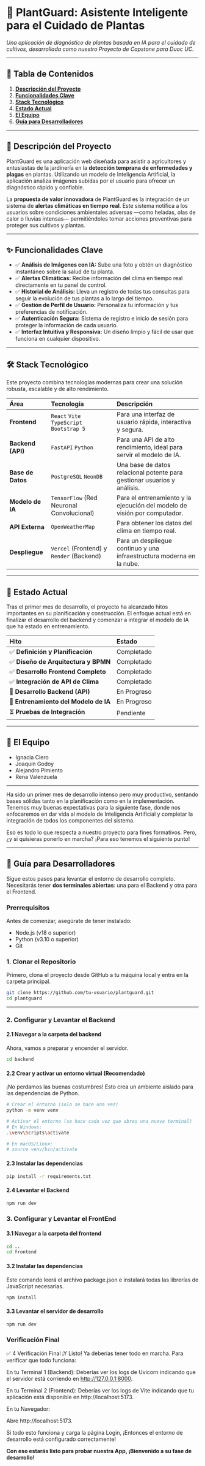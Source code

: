 # 🌱 PlantGuard: Asistente Inteligente para el Cuidado de Plantas

*Una aplicación de diagnóstico de plantas basada en IA para el cuidado de cultivos, desarrollada como nuestro Proyecto de Capstone para Duoc UC.*

---

## 📌 Tabla de Contenidos

1.  [**Descripción del Proyecto**](#-descripción-del-proyecto)
2.  [**Funcionalidades Clave**](#-funcionalidades-clave)
3.  [**Stack Tecnológico**](#️-stack-tecnológico)
4.  [**Estado Actual**](#-estado-actual)
5.  [**El Equipo**](#-el-equipo)
6.  [**Guía para Desarrolladores**](#-guía-para-desarrolladores)

---

## 🌳 Descripción del Proyecto

PlantGuard es una aplicación web diseñada para asistir a agricultores y entusiastas de la jardinería en la **detección temprana de enfermedades y plagas** en plantas. Utilizando un modelo de Inteligencia Artificial, la aplicación analiza imágenes subidas por el usuario para ofrecer un diagnóstico rápido y confiable.

La **propuesta de valor innovadora** de PlantGuard es la integración de un sistema de **alertas climáticas en tiempo real**. Este sistema notifica a los usuarios sobre condiciones ambientales adversas —como heladas, olas de calor o lluvias intensas— permitiéndoles tomar acciones preventivas para proteger sus cultivos y plantas.

---

## ✨ Funcionalidades Clave

-   ✅ **Análisis de Imágenes con IA:** Sube una foto y obtén un diagnóstico instantáneo sobre la salud de tu planta.
-   ✅ **Alertas Climáticas:** Recibe información del clima en tiempo real directamente en tu panel de control.
-   ✅ **Historial de Análisis:** Lleva un registro de todas tus consultas para seguir la evolución de tus plantas a lo largo del tiempo.
-   ✅ **Gestión de Perfil de Usuario:** Personaliza tu información y tus preferencias de notificación.
-   ✅ **Autenticación Segura:** Sistema de registro e inicio de sesión para proteger la información de cada usuario.
-   ✅ **Interfaz Intuitiva y Responsiva:** Un diseño limpio y fácil de usar que funciona en cualquier dispositivo.

---

## 🛠️ Stack Tecnológico

Este proyecto combina tecnologías modernas para crear una solución robusta, escalable y de alto rendimiento.

| Área                | Tecnología                                   | Descripción                                                              |
| :------------------ | :------------------------------------------- | :----------------------------------------------------------------------- |
| **Frontend** | `React` `Vite` `TypeScript` `Bootstrap 5`    | Para una interfaz de usuario rápida, interactiva y segura.               |
| **Backend (API)** | `FastAPI` `Python`                           | Para una API de alto rendimiento, ideal para servir el modelo de IA.       |
| **Base de Datos** | `PostgreSQL` `NeonDB`                        | Una base de datos relacional potente para gestionar usuarios y análisis. |
| **Modelo de IA** | `TensorFlow` (Red Neuronal Convolucional)    | Para el entrenamiento y la ejecución del modelo de visión por computador.  |
| **API Externa** | `OpenWeatherMap`                             | Para obtener los datos del clima en tiempo real.                         |
| **Despliegue** | `Vercel` (Frontend) y `Render` (Backend)     | Para un despliegue continuo y una infraestructura moderna en la nube.    |

---

## 📅 Estado Actual

Tras el primer mes de desarrollo, el proyecto ha alcanzado hitos importantes en su planificación y construcción. El enfoque actual está en finalizar el desarrollo del backend y comenzar a integrar el modelo de IA que ha estado en entrenamiento.

| Hito                                 | Estado      |
| :----------------------------------- | :---------- |
| ✅ **Definición y Planificación** | Completado  |
| ✅ **Diseño de Arquitectura y BPMN** | Completado  |
| ✅ **Desarrollo Frontend Completo** | Completado  |
| ✅ **Integración de API de Clima** | Completado  |
| 🚧 **Desarrollo Backend (API)** | En Progreso |
| 🚧 **Entrenamiento del Modelo de IA**| En Progreso |
| ⏳ **Pruebas de Integración** | Pendiente   |

---

## 👥 El Equipo

-   Ignacia Ciero
-   Joaquín Godoy
-   Alejandro Pimiento
-   Rena Valenzuela

---

Ha sido un primer mes de desarrollo intenso pero muy productivo, sentando bases sólidas tanto en la planificación como en la implementación. Tenemos muy buenas expectativas para la siguiente fase, donde nos enfocaremos en dar vida al modelo de Inteligencia Artificial y completar la integración de todos los componentes del sistema.

Eso es todo lo que respecta a nuestro proyecto para fines formativos. Pero, ¿y si quisieras ponerlo en marcha? ¡Para eso tenemos el siguiente punto!

---

## 🚀 Guía para Desarrolladores

Sigue estos pasos para levantar el entorno de desarrollo completo. Necesitarás tener **dos terminales abiertas**: una para el Backend y otra para el Frontend.

### **Prerrequisitos**

Antes de comenzar, asegúrate de tener instalado:
-   Node.js (v18 o superior)
-   Python (v3.10 o superior)
-   Git

### 1. Clonar el Repositorio

Primero, clona el proyecto desde GitHub a tu máquina local y entra en la carpeta principal.

```bash
git clone https://github.com/tu-usuario/plantguard.git
cd plantguard
```
---

### 2. Configurar y Levantar el Backend

#### 2.1 Navegar a la carpeta del backend

Ahora, vamos a preparar y encender el servidor.
```bash
cd backend
```

#### 2.2 Crear y activar un entorno virtual (Recomendado)

¡No perdamos las buenas costumbres! Esto crea un ambiente aislado para las dependencias de Python.
```bash
# Crear el entorno (solo se hace una vez)
python -m venv venv

# Activar el entorno (se hace cada vez que abres una nueva terminal)
# En Windows:
.\venv\Scripts\activate

# En macOS/Linux:
# source venv/bin/activate
```

#### 2.3 Instalar las dependencias
```bash
pip install -r requirements.txt
```

#### 2.4 Levantar el Backend

```bash
npm run dev
```

### 3. Configurar y Levantar el FrontEnd

#### 3.1 Navegar a la carpeta del frontend

```bash
cd ..
cd frontend
```

#### 3.2 Instalar las dependencias
Este comando leerá el archivo package.json e instalará todas las librerías de JavaScript necesarias.

```bash
npm install
```

#### 3.3 Levantar el servidor de desarrollo

```bash
npm run dev
```

### Verificación Final

✅ 4 Verificación Final
¡Y Listo! Ya deberías tener todo en marcha. Para verificar que todo funciona:

En tu Terminal 1 (Backend): Deberías ver los logs de Uvicorn indicando que el servidor está corriendo en http://127.0.0.1:8000.

En tu Terminal 2 (Frontend): Deberías ver los logs de Vite indicando que tu aplicación está disponible en http://localhost:5173.

En tu Navegador:

Abre http://localhost:5173.

Si todo esto funciona y carga la página Login, ¡Entonces el entorno de desarrollo está configurado correctamente!

**Con eso estarás listo para probar nuestra App, ¡Bienvenido a su fase de desarrollo!**
